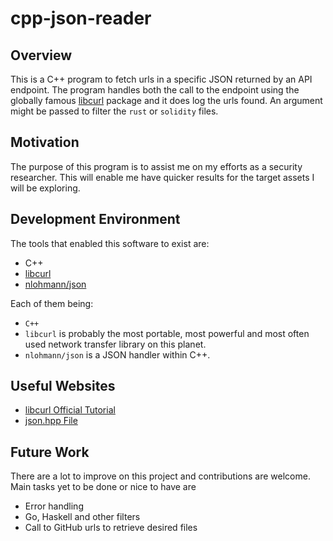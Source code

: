 # cpp-json-reader

## Overview

This is a C++ program to fetch urls in a specific JSON returned by an API endpoint. The program handles both the call to the endpoint using the globally famous [libcurl](https://curl.se/libcurl/) package and it does log the urls found. An argument might be passed to filter the `rust` or `solidity` files.

## Motivation
The purpose of this program is to assist me on my efforts as a security researcher. This will enable me have quicker results for the target assets I will be exploring.

## Development Environment

The tools that enabled this software to exist are:
- C++
- [libcurl](https://curl.se/libcurl/) 
- [nlohmann/json](https://github.com/nlohmann/json)

Each of them being:
- `C++`
- `libcurl` is probably the most portable, most powerful and most often used network transfer library on this planet.
- `nlohmann/json` is a JSON handler within C++.

## Useful Websites

- [libcurl Official Tutorial](https://curl.se/libcurl/c/libcurl-tutorial.html)
- [json.hpp File](https://github.com/nlohmann/json/blob/develop/include/nlohmann/json.hpp)

## Future Work

There are a lot to improve on this project and contributions are welcome. Main tasks yet to be done or nice to have are

- Error handling 
- Go, Haskell and other filters
- Call to GitHub urls to retrieve desired files


